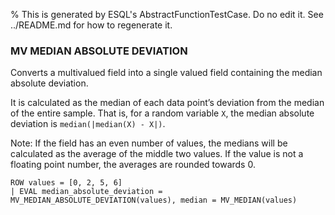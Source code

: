 % This is generated by ESQL's AbstractFunctionTestCase. Do no edit it. See ../README.md for how to regenerate it.

### MV MEDIAN ABSOLUTE DEVIATION
Converts a multivalued field into a single valued field containing the median absolute deviation.

It is calculated as the median of each data point’s deviation from the median of the entire sample. That is, for a random variable `X`, the median absolute deviation is `median(|median(X) - X|)`.

Note: If the field has an even number of values, the medians will be calculated as the average of the middle two values. If the value is not a floating point number, the averages are rounded towards 0.

```esql
ROW values = [0, 2, 5, 6]
| EVAL median_absolute_deviation = MV_MEDIAN_ABSOLUTE_DEVIATION(values), median = MV_MEDIAN(values)
```
